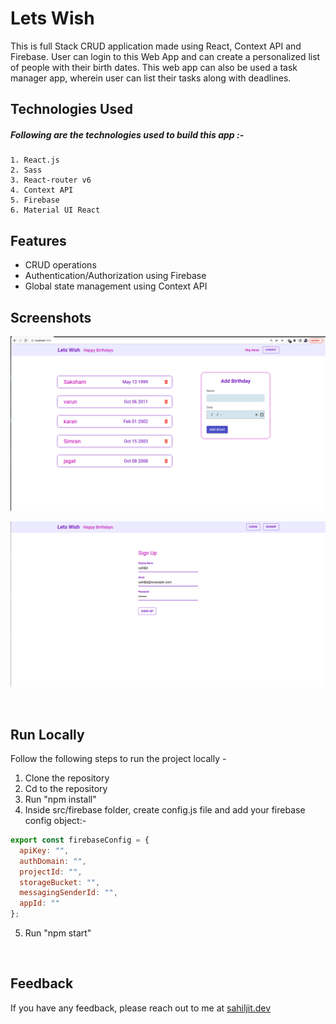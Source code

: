 
# Lets Wish

This is full Stack CRUD application made using React, Context API and Firebase. User can login to this Web App and can create a personalized list of people with their birth dates. This web app can also be used a task manager app, wherein user can list their tasks along with deadlines. 


## Technologies Used

##### Following are the technologies used to build this app :-
    
    1. React.js
    2. Sass
    3. React-router v6
    4. Context API
    5. Firebase 
    6. Material UI React



## Features

- CRUD operations
- Authentication/Authorization using Firebase 
- Global state management using Context API



## Screenshots

![App Screenshot](/screenshots/ss-1.png)

![App Screenshot](/screenshots/ss-2.png)


<br/>

## Run Locally

Follow the following steps to run the project locally -

1. Clone the repository
2. Cd to the repository
3. Run "npm install"
4. Inside src/firebase folder, create config.js file and add your firebase config object:-

```javascript 
export const firebaseConfig = {
  apiKey: "",
  authDomain: "",
  projectId: "",
  storageBucket: "",
  messagingSenderId: "",
  appId: ""
};
```

5. Run "npm start"


<br/>

## Feedback

If you have any feedback, please reach out to me at [sahiljit.dev](https://www.sahiljit.dev)



